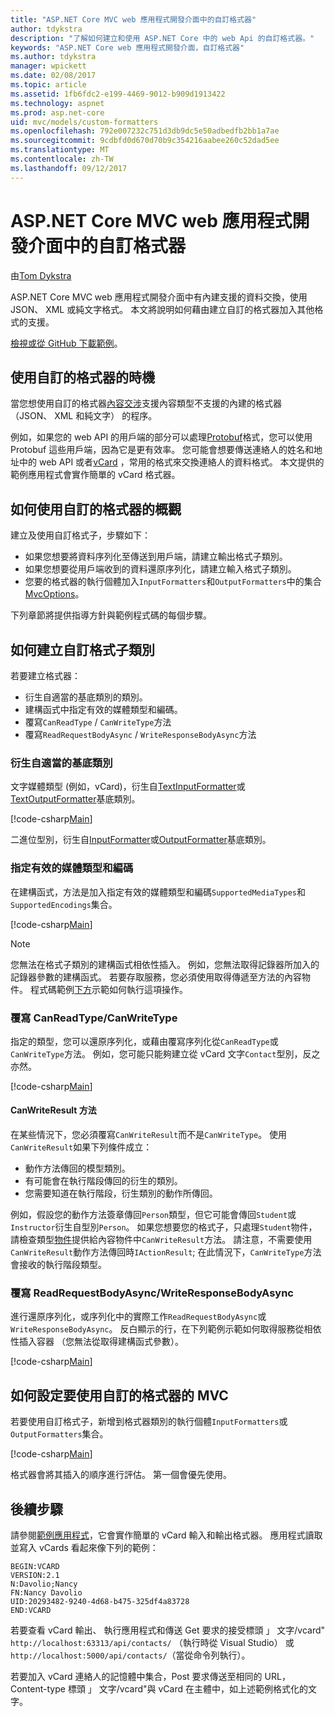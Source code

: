 ```yaml
---
title: "ASP.NET Core MVC web 應用程式開發介面中的自訂格式器"
author: tdykstra
description: "了解如何建立和使用 ASP.NET Core 中的 web Api 的自訂格式器。"
keywords: "ASP.NET Core web 應用程式開發介面，自訂格式器"
ms.author: tdykstra
manager: wpickett
ms.date: 02/08/2017
ms.topic: article
ms.assetid: 1fb6fdc2-e199-4469-9012-b909d1913422
ms.technology: aspnet
ms.prod: asp.net-core
uid: mvc/models/custom-formatters
ms.openlocfilehash: 792e007232c751d3db9dc5e50adbedfb2bb1a7ae
ms.sourcegitcommit: 9cdbfd0d670d70b9c354216aabee260c52dad5ee
ms.translationtype: MT
ms.contentlocale: zh-TW
ms.lasthandoff: 09/12/2017
---
```

# <a name="custom-formatters-in-aspnet-core-mvc-web-apis"></a>ASP.NET Core MVC web 應用程式開發介面中的自訂格式器

由[Tom Dykstra](https://github.com/tdykstra)

ASP.NET Core MVC web 應用程式開發介面中有內建支援的資料交換，使用 JSON、 XML 或純文字格式。 本文將說明如何藉由建立自訂的格式器加入其他格式的支援。

[檢視或從 GitHub 下載範例](https://github.com/aspnet/Docs/tree/master/aspnetcore/mvc/advanced/custom-formatters/sample)。

## <a name="when-to-use-custom-formatters"></a>使用自訂的格式器的時機

當您想使用自訂的格式器[內容交涉](xref:mvc/models/formatting)支援內容類型不支援的內建的格式器 （JSON、 XML 和純文字） 的程序。

例如，如果您的 web API 的用戶端的部分可以處理[Protobuf](https://github.com/google/protobuf)格式，您可以使用 Protobuf 這些用戶端，因為它是更有效率。  您可能會想要傳送連絡人的姓名和地址中的 web API 或者[vCard](https://wikipedia.org/wiki/VCard) ，常用的格式來交換連絡人的資料格式。 本文提供的範例應用程式會實作簡單的 vCard 格式器。

## <a name="overview-of-how-to-use-a-custom-formatter"></a>如何使用自訂的格式器的概觀

建立及使用自訂格式子，步驟如下：

* 如果您想要將資料序列化至傳送到用戶端，請建立輸出格式子類別。
* 如果您想要從用戶端收到的資料還原序列化，請建立輸入格式子類別。 
* 您要的格式器的執行個體加入`InputFormatters`和`OutputFormatters`中的集合[MvcOptions](https://docs.microsoft.com/aspnet/core/api/microsoft.aspnetcore.mvc.mvcoptions)。

下列章節將提供指導方針與範例程式碼的每個步驟。

## <a name="how-to-create-a-custom-formatter-class"></a>如何建立自訂格式子類別

若要建立格式器：

* 衍生自適當的基底類別的類別。
* 建構函式中指定有效的媒體類型和編碼。
* 覆寫`CanReadType` / `CanWriteType`方法
* 覆寫`ReadRequestBodyAsync` / `WriteResponseBodyAsync`方法
  
### <a name="derive-from-the-appropriate-base-class"></a>衍生自適當的基底類別

文字媒體類型 (例如，vCard)，衍生自[TextInputFormatter](https://docs.microsoft.com/aspnet/core/api/microsoft.aspnetcore.mvc.formatters.textinputformatter)或[TextOutputFormatter](https://docs.microsoft.com/aspnet/core/api/microsoft.aspnetcore.mvc.formatters.textoutputformatter)基底類別。

[!code-csharp[Main](custom-formatters/sample/Formatters/VcardOutputFormatter.cs?name=classdef)]

二進位型別，衍生自[InputFormatter](https://docs.microsoft.com/aspnet/core/api/microsoft.aspnetcore.mvc.formatters.inputformatter)或[OutputFormatter](https://docs.microsoft.com/aspnet/core/api/microsoft.aspnetcore.mvc.formatters.outputformatter)基底類別。

### <a name="specify-valid-media-types-and-encodings"></a>指定有效的媒體類型和編碼

在建構函式，方法是加入指定有效的媒體類型和編碼`SupportedMediaTypes`和`SupportedEncodings`集合。

[!code-csharp[Main](custom-formatters/sample/Formatters/VcardOutputFormatter.cs?name=ctor&highlight=3,5-6)]

> [!NOTE]  
> 您無法在格式子類別的建構函式相依性插入。 例如，您無法取得記錄器所加入的記錄器參數的建構函式。 若要存取服務，您必須使用取得傳遞至方法的內容物件。 程式碼範例[下方](#read-write)示範如何執行這項操作。

### <a name="override-canreadtypecanwritetype"></a>覆寫 CanReadType/CanWriteType 

指定的類型，您可以還原序列化，或藉由覆寫序列化從`CanReadType`或`CanWriteType`方法。 例如，您可能只能夠建立從 vCard 文字`Contact`型別，反之亦然。

[!code-csharp[Main](custom-formatters/sample/Formatters/VcardOutputFormatter.cs?name=canwritetype)]

#### <a name="the-canwriteresult-method"></a>CanWriteResult 方法

在某些情況下，您必須覆寫`CanWriteResult`而不是`CanWriteType`。 使用`CanWriteResult`如果下列條件成立：

  * 動作方法傳回的模型類別。
  * 有可能會在執行階段傳回的衍生的類別。
  * 您需要知道在執行階段，衍生類別的動作所傳回。  

例如，假設您的動作方法簽章傳回`Person`類型，但它可能會傳回`Student`或`Instructor`衍生自型別`Person`。 如果您想要您的格式子，只處理`Student`物件，請檢查類型[物件](https://docs.microsoft.com/aspnet/core/api/microsoft.aspnetcore.mvc.formatters.outputformattercanwritecontext#Microsoft_AspNetCore_Mvc_Formatters_OutputFormatterCanWriteContext_Object)提供給內容物件中`CanWriteResult`方法。 請注意，不需要使用`CanWriteResult`動作方法傳回時`IActionResult`; 在此情況下，`CanWriteType`方法會接收的執行階段類型。

<a id="read-write"></a>
### <a name="override-readrequestbodyasyncwriteresponsebodyasync"></a>覆寫 ReadRequestBodyAsync/WriteResponseBodyAsync 

進行還原序列化，或序列化中的實際工作`ReadRequestBodyAsync`或`WriteResponseBodyAsync`。  反白顯示的行，在下列範例示範如何取得服務從相依性插入容器 （您無法從取得建構函式參數）。

[!code-csharp[Main](custom-formatters/sample/Formatters/VcardOutputFormatter.cs?name=writeresponse&highlight=3-4)]

## <a name="how-to-configure-mvc-to-use-a-custom-formatter"></a>如何設定要使用自訂的格式器的 MVC
 
若要使用自訂格式子，新增到格式器類別的執行個體`InputFormatters`或`OutputFormatters`集合。

[!code-csharp[Main](custom-formatters/sample/Startup.cs?name=mvcoptions&highlight=3-4)]

格式器會將其插入的順序進行評估。 第一個會優先使用。 

## <a name="next-steps"></a>後續步驟

請參閱[範例應用程式](https://github.com/aspnet/Docs/tree/master/aspnetcore/mvc/advanced/custom-formatters/sample)，它會實作簡單的 vCard 輸入和輸出格式器。  應用程式讀取並寫入 vCards 看起來像下列的範例：

```
BEGIN:VCARD
VERSION:2.1
N:Davolio;Nancy
FN:Nancy Davolio
UID:20293482-9240-4d68-b475-325df4a83728
END:VCARD
```

若要查看 vCard 輸出、 執行應用程式和傳送 Get 要求的接受標頭 」 文字/vcard" `http://localhost:63313/api/contacts/` （執行時從 Visual Studio） 或`http://localhost:5000/api/contacts/`（當從命令列執行）。

若要加入 vCard 連絡人的記憶體中集合，Post 要求傳送至相同的 URL，Content-type 標頭 」 文字/vcard"與 vCard 在主體中，如上述範例格式化的文字。
